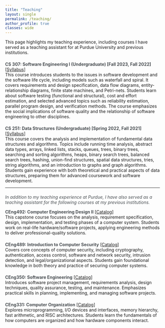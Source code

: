 ```yaml
---
title: "Teaching"
layout: single
permalink: /teaching/
author_profile: true
classes: wide
---
```


<style>
h1.page__title, h1.page-title, h1#page-title, h1.page__title.p-name, h1.page-title.p-name, h1#page-title.p-name {
  color: #494e52 !important;
  font-weight: bold !important;
}
h2, h3, h4 {
  color: #494e52 !important;
  font-weight: bold;
}
.main-content b {
  color: #494e52 !important;
  font-weight: bold;
}
.page__title {
    color: #494e52 !important;
    font-weight: bold;
}
.page__content {
    font-size: 1em;
    color: #494e52;
}
</style>

<div class="main-content">

<div class="teaching-intro">
This page highlights my teaching experience, including courses I have served as a teaching assistant for at Purdue University and previous institutions.
</div>

<div style="margin-bottom: 1.5em;"></div>
<div>
  <b>CS 307: Software Engineering I (Undergraduate) [Fall 2023, Fall 2022]</b> [<a href="https://www.cs.purdue.edu/academic-programs/courses/canonical/cs307.html" target="_blank">Syllabus</a>]<br/>
  This course introduces students to the issues in software development and the software life cycle, including models such as waterfall and spiral. It covers requirements and design specification, data flow diagrams, entity-relationship diagrams, finite state machines, and Petri-nets. Students learn about software testing (functional and structural), cost and effort estimation, and selected advanced topics such as reliability estimation, parallel program design, and verification methods. The course emphasizes the social implications of software quality and the relationship of software engineering to other disciplines.
</div>
<div style="margin-bottom: 1.5em;"></div>
<div>
  <b>CS 251: Data Structures (Undergraduate) [Spring 2022, Fall 2021]</b> [<a href="https://www.cs.purdue.edu/academic-programs/courses/canonical/cs251.html" target="_blank">Syllabus</a>]<br/>
  This course covers the analysis and implementation of fundamental data structures and algorithms. Topics include running time analysis, abstract data types, arrays, linked lists, stacks, queues, trees, binary trees, searching and sorting algorithms, heaps, binary search trees, balanced search trees, hashing, union-find structures, spatial data structures, tries, string algorithms, and an introduction to graphs and graph algorithms. Students gain experience with both theoretical and practical aspects of data structures, preparing them for advanced coursework and software development.
</div>
<hr>
<div style="margin: 1.5em 0 1em 0; font-style: italic; color: #494e52;">
  In addition to my teaching experience at Purdue, I have also served as a teaching assistant for the following courses at my previous institutions.
</div>
<div>
  <b>CEng492: Computer Engineering Design II</b> [<a href="https://catalog.metu.edu.tr/course.php?course_code=5710492" target="_blank">Catalog</a>]<br/>
  This capstone course focuses on the analysis, requirement specification, design, implementation, and testing phases of a computer system. Students work on real-life hardware/software projects, applying engineering methods to deliver professional-quality solutions.
</div>
<div style="margin-bottom: 1.5em;"></div>
<div>
  <b>CEng489: Introduction to Computer Security</b> [<a href="https://eonur.ceng.metu.edu.tr/ceng489-introduction-to-computer-security/" target="_blank">Catalog</a>]<br/>
  Covers core concepts of computer security, including cryptography, authentication, access control, software and network security, intrusion detection, and legal/organizational aspects. Students gain foundational knowledge in both theory and practice of securing computer systems.
</div>
<div style="margin-bottom: 1.5em;"></div>
<div>
  <b>CEng350: Software Engineering</b> [<a href="https://catalog.metu.edu.tr/course.php?course_code=5710350" target="_blank">Catalog</a>]<br/>
  Introduces software project management, requirements analysis, design techniques, quality assurance, testing, and maintenance. Emphasizes practical skills in planning, implementing, and managing software projects.
</div>
<div style="margin-bottom: 1.5em;"></div>
<div>
  <b>CEng331: Computer Organization</b> [<a href="https://catalog.metu.edu.tr/course.php?prog=571&course_code=5710331" target="_blank">Catalog</a>]<br/>
  Explores microprogramming, I/O devices and interfaces, memory hierarchy, fast arithmetic, and RISC architectures. Students learn the fundamentals of how computers are organized and how hardware components interact.
</div>
</div>